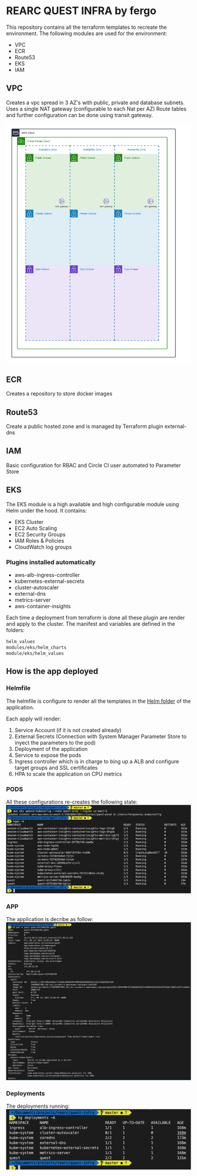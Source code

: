 # REARC QUEST INFRA by fergo

This repository contains all the terraform templates to recreate the environment. The following modules are used for the environment:

- VPC
- ECR
- Route53
- EKS
- IAM

## VPC
Creates a vpc spread in 3 AZ's with public, private and database subnets.
Uses a single NAT gateway (configurable to each Nat per AZ)
Route tables and further configuration can be done using transit gateway.

![Network](./images/network.png)

## ECR
Creates a repository to store docker images

## Route53
Create a public hosted zone and is managed by Terraform plugin external-dns

## IAM
Basic configuration for RBAC and Circle CI user automated to Parameter Store

## EKS
The EKS module is a high available and high configurable module using Helm under the hood. It contains:

- EKS Cluster
- EC2 Auto Scaling
- EC2 Security Groups
- IAM Roles & Policies
- CloudWatch log groups

### Plugins installed automatically

- aws-alb-ingress-controller
- kubernetes-external-secrets
- cluster-autoscaler
- external-dns
- metrics-server
- aws-container-insights

Each time a deployment from terraform is done all these plugin are render and apply to the cluster.
The manifest and variables are defined in the folders:
```
helm_values
modules/eks/helm_charts
module/eks/helm_values
```

## How is the app deployed

### Helmfile
The helmfile is configure to render all the templates in the [Helm folder](https://github.com/fergo2910/quest/tree/master/helm/quest) of the application.

Each apply will render:
1. Service Account (if it is not created already)
2. External Secrets (Connection with System Manager Parameter Store to inyect the parameters to the pod)
2. Deployment of the application
3. Service to expose the pods
4. Ingress controller which is in charge to bing up a ALB and configure target groups and SSL certificates
5. HPA to scale the application on CPU metrics

### PODS
All these configurations re-creates the following state:\
![Pods](./images/pods.png)

### APP
The application is decribe as follow:\
![App](./images/app.png)

### Deployments
The deployments running:\
![Deployments](./images/deployments.png)